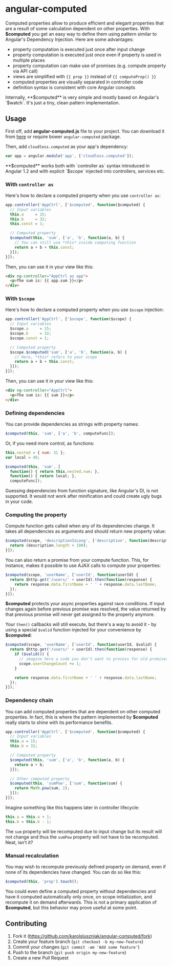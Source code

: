 # angular-computed

Computed properties allow to produce efficient and elegant properties that are a result of some calculation dependent on other properties. With **$computed** you get an easy way to define them using pattern similar to Angular's Dependency Injection. Here are some advantages:

- property computation is executed just once after input change
- property computation is executed just once even if property is used in multiple places
- property computation can make use of promises (e.g. compute property via API call)
- views are simplified with `{{ prop }}` instead of `{{ computeProp() }}`
- computed properties are visually separated in controller code
- definition syntax is consistent with core Angular concepts

Internally, **$computed** is very simple and mostly based on Angular's `$watch`. It's just a tiny, clean pattern implementation.

## Usage

First off, add **angular-computed.js** file to your project. You can download it from [here](https://raw.githubusercontent.com/karolsluszniak/angular-computed/master/angular-computed.js) or require bower `angular-computed` package.

Then, add `cloudless.computed` as your app's dependency:

```js
var app = angular.module('app', ['cloudless.computed']);
```

**$computed** works both with `controller as` syntax introduced in Angular 1.2 and with explicit `$scope` injected into controllers, services etc.

### With `controller as`

Here's how to declare a computed property when you use `controller as`:

```js
app.controller('AppCtrl', ['$computed', function($computed) {
  // Input variables
  this.a     = 15;
  this.b     = 32;
  this.const = 1;

  // Computed property
  $computed(this, 'sum', ['a', 'b', function(a, b) {
    // You can still use *this* inside computing function
    return a + b + this.const;
  }]);
}]);
```

Then, you can use it in your view like this:

```html
<div ng-controller="AppCtrl as app">
  <p>The sum is: {{ app.sum }}</p>
</div>
```

### With `$scope`

Here's how to declare a computed property when you use `$scope` injection:

```js
app.controller('AppCtrl', ['$scope', function($scope) {
  // Input variables
  $scope.a     = 15;
  $scope.b     = 32;
  $scope.const = 1;

  // Computed property
  $scope.$computed('sum', ['a', 'b', function(a, b) {
    // Here, *this* refers to your scope
    return a + b + this.const;
  }]);
}]);
```

Then, you can use it in your view like this:

```html
<div ng-controller="AppCtrl">
  <p>The sum is: {{ sum }}</p>
</div>
```

### Defining dependencies

You can provide dependencies as strings with property names:

```js
$computed(this, 'sum', ['a', 'b', computeFunc]);
```

Or, if you need more control, as functions:

```js
this.nested = { num: 31 };
var local = 49;

$computed(this, 'sum', [
  function() { return this.nested.num; },
  function() { return local; },
  computeFunc]);
```

Guessing dependencies from function signature, like Angular's DI, is not supported. It would not work after minification and could create ugly bugs in your code.

### Computing the property

Compute function gets called when any of its dependencies change. It takes all dependencies as arguments and should return new property value:

```js
$computed(scope, 'descriptionIsLong', ['description', function(description) {
  return (description.length > 100);
}]);
```

You can also return a promise from your compute function. This, for instance, makes it possible to use AJAX calls to compute your properties:

```js
$computed(scope, 'userName', ['userId', function(userId) {
  return $http.get('/users/' + userId).then(function(response) {
    return response.data.firstName + ' ' + response.data.lastName;
  });
}]);
```

**$computed** protects your async properties against race conditions. If input changes again before previous promise was resolved, the value returned by that previous promise will never get assigned to the property anymore.

Your `then()` callbacks will still execute, but there's a way to avoid it - by using a special `$valid` function injected for your convenience by **$computed**:

```js
$computed(scope, 'userName', ['userId', function(userId, $valid) {
  return $http.get('/users/' + userId).then(function(response) {
    if ($valid()) {
      // imagine here a code you don't want to process for old promises
      scope.userChangeCount += 1;
    }

    return response.data.firstName + ' ' + response.data.lastName;
  });
}]);
```

### Dependency chain

You can add computed properties that are dependent on other computed properties. In fact, this is where the pattern implemented by **$computed** really starts to shine with its performance benefits.

```js
app.controller('AppCtrl', ['$computed', function($computed) {
  // Input variables
  this.a = 15;
  this.b = 32;

  // Computed property
  $computed(this, 'sum', ['a', 'b', function(a, b) {
    return a + b;
  }]);

  // Other computed property
  $computed(this, 'sumPow', ['sum', function(sum) {
    return Math.pow(sum, 2);
  }]);
}]);
```

Imagine something like this happens later in controller lifecycle:

```js
this.a = this.a + 1;
this.b = this.b - 1;
```

The `sum` property will be recomputed due to input change but its result will not change and thus the `sumPow` property will not have to be recomputed. Neat, isn't it?

### Manual recalculation

You may wish to recompute previously defined property on demand, even if none of its dependencies have changed. You can do so like this:

```js
$computed(this, 'prop').touch();
```

You could even define a computed property without dependencies and have it computed automatically only once, on scope initialization, and recompute it on demand afterwards. This is not a primary application of **$computed**, but this behavior may prove useful at some point.

## Contributing

1. Fork it (https://github.com/karolsluszniak/angular-computed/fork)
2. Create your feature branch (`git checkout -b my-new-feature`)
3. Commit your changes (`git commit -am 'Add some feature'`)
4. Push to the branch (`git push origin my-new-feature`)
5. Create a new Pull Request
